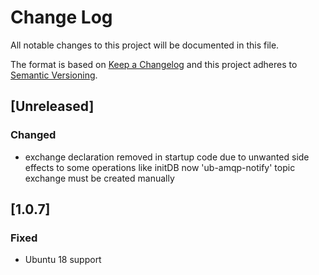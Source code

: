 # Change Log
All notable changes to this project will be documented in this file.

The format is based on [Keep a Changelog](http://keepachangelog.com/)
and this project adheres to [Semantic Versioning](http://semver.org/).

## [Unreleased]
### Changed
- exchange declaration removed in startup code
  due to unwanted side effects to some operations like initDB
  now 'ub-amqp-notify' topic exchange must be created manually

## [1.0.7]
### Fixed
- Ubuntu 18 support
